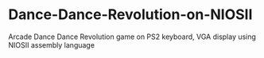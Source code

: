 # Dance-Dance-Revolution-on-NIOSII
Arcade Dance Dance Revolution game on PS2 keyboard, VGA display using NIOSII assembly language
